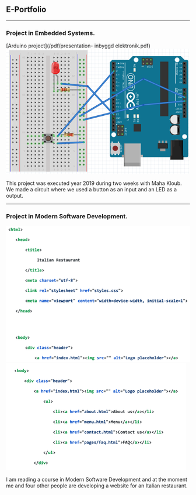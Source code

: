 ## E-Portfolio

---

### Project in Embedded Systems.  

[Arduino project](/pdf/presentation- inbyggd elektronik.pdf)
<img src ="images/bild.png?raw=true"/>

<p> This project was executed year 2019 during two weeks with Maha Kloub. We made a circuit where we used a button as an input and an LED as a output. </p>

---
### Project in Modern Software Development.

<img src="images/bild2.png?raw=true"/>
<img src="images/bild3.png?raw=true"/>

<p> I am reading a course in Modern Software Development and at the moment me and four other people are developing a website for an Italian restaurant. </p>




<!-- Remove above link if you don't want to attibute -->
